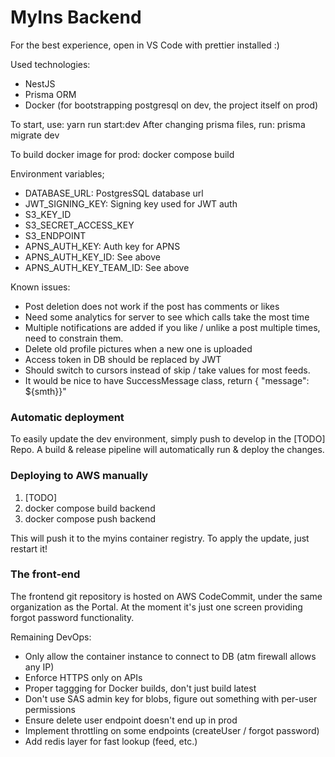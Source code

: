 # MyIns Backend

For the best experience, open in VS Code with prettier installed :)

Used technologies:
- NestJS
- Prisma ORM
- Docker (for bootstrapping postgresql on dev, the project itself on prod)

To start, use: yarn run start:dev
After changing prisma files, run: prisma migrate dev

To build docker image for prod: docker compose build

Environment variables;
- DATABASE_URL: PostgresSQL database url
- JWT_SIGNING_KEY: Signing key used for JWT auth
- S3_KEY_ID
- S3_SECRET_ACCESS_KEY
- S3_ENDPOINT
- APNS_AUTH_KEY: Auth key for APNS
- APNS_AUTH_KEY_ID: See above
- APNS_AUTH_KEY_TEAM_ID: See above


Known issues:

- Post deletion does not work if the post has comments or likes
- Need some analytics for server to see which calls take the most time
- Multiple notifications are added if you like / unlike a post multiple times, need to constrain them.
- Delete old profile pictures when a new one is uploaded
- Access token in DB should be replaced by JWT
- Should switch to cursors instead of skip / take values for most feeds.
- It would be nice to have SuccessMessage class, return { "message": ${smth}}"


### Automatic deployment

To easily update the dev environment, simply push to develop in the [TODO] Repo. A build & release pipeline will automatically run & deploy the changes.

### Deploying to AWS manually

1. [TODO]
2. docker compose build backend
3. docker compose push backend

This will push it to the myins container registry. To apply the update, just restart it!


### The front-end

The frontend git repository is hosted on AWS CodeCommit, under the same organization as the Portal.
At the moment it's just one screen providing forgot password functionality.

Remaining DevOps:

- Only allow the container instance to connect to DB (atm firewall allows any IP)
- Enforce HTTPS only on APIs
- Proper taggging for Docker builds, don't just build latest
- Don't use SAS admin key for blobs, figure out something with per-user permissions
- Ensure delete user endpoint doesn't end up in prod
- Implement throttling on some endpoints (createUser / forgot password)
- Add redis layer for fast lookup (feed, etc.)